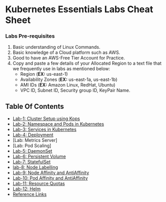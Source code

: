 # Kubernetes Essentials Labs Cheat Sheet

### Labs Pre-requisites
1. Basic understanding of Linux Commands.
2. Basic knowledge of a Cloud platform such as AWS.
3. Good to have an AWS-Free Tier Account for Practice.
4. Copy and paste a few details of your Allocated Region to a text file that we frequently use in labs as mentioned below:
     - Region (**EX:** us-east-1)
     - Availability Zones (**EX:** us-east-1a, us-east-1b)
     - AMI IDs (**EX:** Amazon Linux, RedHat, Ubuntu)
     - VPC ID, Subnet ID, Security group ID, KeyPair Name.

## Table Of Contents
* [Lab-1: Cluster Setup using Kops](https://github.com/Mehar-Nafis/Kubernetes-Essentials/blob/main/Cluster%20Setup%20using%20Kops.md)
* [Lab-2: Namespace and Pods in Kubernetes](https://github.com/Mehar-Nafis/KubernetesEssentials/blob/main/Namespace%20and%20Pods%20in%20Kubernetes.md)
* [Lab-3: Services in Kubernetes](https://github.com/Mehar-Nafis/Kubernetes-Essentials/blob/main/Services%20in%20Kubernetes.md)
* [Lab-4: Deployment](https://github.com/Mehar-Nafis/Kubernetes-Essentials/blob/main/Deployment.md)
* [Lab: Metrics Server]
* [Lab: Pod Scaling]
* [Lab-5: DaemonSet](https://github.com/Mehar-Nafis/Kubernetes-Essentials/blob/main/DaemonSet.md)
* [Lab-6: Persistent Volume](https://github.com/Mehar-Nafis/Kubernetes-Essentials/blob/main/Persistent%20Volume.md)
* [Lab-7: StatefulSet](https://github.com/Mehar-Nafis/KubernetesEssentials/blob/main/StatefulSet.md)
* [lab-8: Node Labelling](https://github.com/Mehar-Nafis/Kubernetes-Essentials/blob/main/Node%20Labelling.md)
* [Lab-9: Node Affinity and AntiAffinity](https://github.com/Mehar-Nafis/KubernetesEssentials/blob/main/Node%20Affinity%20and%20AntiAffinity.md)
* [Lab-10: Pod Affinity and AntiAffinity](https://github.com/Mehar-Nafis/KubernetesEssentials/blob/main/Pod%20Affinity%20and%20AntiAffinity.md)
* [Lab-11: Resource Quotas](https://github.com/Mehar-Nafis/KubernetesEssentials/blob/main/Resource%20Quotas.md)
* [Lab-12: Helm](https://github.com/Mehar-Nafis/KubernetesEssentials/blob/main/Helm.md)
* [Reference Links](https://github.com/Mehar-Nafis/KubernetesEssentials/blob/main/Reference%20Links.md)

